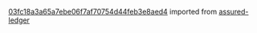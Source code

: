 [03fc18a3a65a7ebe06f7af70754d44feb3e8aed4](https://github.com/insolar/assured-ledger/commit/03fc18a3a65a7ebe06f7af70754d44feb3e8aed4) imported from [assured-ledger](https://github.com/insolar/assured-ledger)
